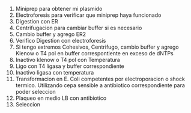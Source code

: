 1. Miniprep para obtener mi plasmido
2. Electroforesis para verificar que miniprep haya funcionado
3. Digestion con ER
4. Centrifugacion para cambiar buffer si es necesario 
5. Cambio buffer y agrego ER2
6. Verifico Digestion con electroforesis
7. Si tengo extremos Cohesivos, Centrifugo, cambio buffer y agrego Klenow o T4 pol en buffer correspontiente en exceso de dNTPs
8. Inactivo klenow o T4 pol con Temperatura
9. Ligo con T4 ligasa y buffer correspondiente
10. Inactivo ligasa con temperatura
11. Transformacion en E. Coli competentes por electroporacion o shock termico. Utilizando cepa sensible a antibiotico correspondiente para poder seleccion
12. Plaqueo en medio LB con antibiotico
13. Seleccion